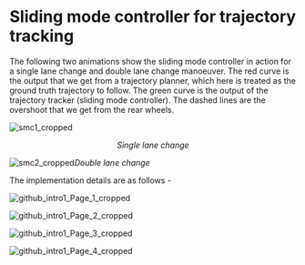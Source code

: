 # Sliding mode controller for trajectory tracking

The following two animations show the sliding mode controller in action for a single lane change and double lane change manoeuver. The red curve is the output that we get from a trajectory planner, which here is treated as the ground truth trajectory to follow. The green curve is the output of the trajectory tracker (sliding mode controller). The dashed lines are the overshoot that we get from the rear wheels.

![smc1_cropped](https://user-images.githubusercontent.com/19624843/69922347-9ad51980-1469-11ea-8484-017e435a9664.gif)*<center>Single lane change</center>*

![smc2_cropped](https://user-images.githubusercontent.com/19624843/69922358-bb04d880-1469-11ea-8b88-028c6fa6d524.gif)*Double lane change*

The implementation details are as follows - 

![github_intro1_Page_1_cropped](https://user-images.githubusercontent.com/19624843/63885285-0361b580-c9a6-11e9-8cb3-d3dfb8da265a.png)

![github_intro1_Page_2_cropped](https://user-images.githubusercontent.com/19624843/63885292-05c40f80-c9a6-11e9-9096-14586a80bd33.png)

![github_intro1_Page_3_cropped](https://user-images.githubusercontent.com/19624843/63885296-08266980-c9a6-11e9-9f92-d7e1f5fc2b38.png)

![github_intro1_Page_4_cropped](https://user-images.githubusercontent.com/19624843/63885299-09f02d00-c9a6-11e9-96a3-7c7918dcb6e4.png)


